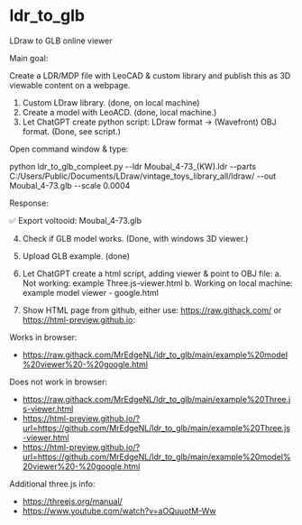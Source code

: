 # ldr_to_glb
LDraw to GLB online viewer

Main goal:

Create a LDR/MDP file with LeoCAD & custom library and publish this as 3D viewable content on a webpage.

1. Custom LDraw library. (done, on local machine)
2. Create a model with LeoACD. (done, local machine.)
3. Let ChatGPT create python script: LDraw format → (Wavefront) OBJ format. (Done, see script.)

Open command window & type:

python ldr_to_glb_compleet.py --ldr Moubal_4-73_(KW).ldr --parts C:/Users/Public/Documents/LDraw/vintage_toys_library_all/ldraw/ --out Moubal_4-73.glb --scale 0.0004

Response:

✅ Export voltooid: Moubal_4-73.glb

4. Check if GLB model works. (Done, with windows 3D viewer.)

5. Upload GLB example. (done)
6. Let ChatGPT create a html script, adding viewer & point to OBJ file:
   a. Not working: example Three.js-viewer.html
   b. Working on local machine: example model viewer - google.html
8. Show HTML page from github, either use: https://raw.githack.com/ or https://html-preview.github.io:

Works in browser:
* https://raw.githack.com/MrEdgeNL/ldr_to_glb/main/example%20model%20viewer%20-%20google.html

Does not work in browser:
* https://raw.githack.com/MrEdgeNL/ldr_to_glb/main/example%20Three.js-viewer.html
* https://html-preview.github.io/?url=https://github.com/MrEdgeNL/ldr_to_glb/main/example%20Three.js-viewer.html
* https://html-preview.github.io/?url=https://github.com/MrEdgeNL/ldr_to_glb/main/example%20model%20viewer%20-%20google.html


Additional three.js info:
* https://threejs.org/manual/
* https://www.youtube.com/watch?v=aOQuuotM-Ww
